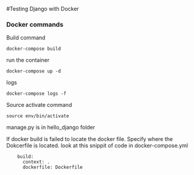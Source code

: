#Testing Django with Docker

### Docker commands

Build command

```
docker-compose build
```

run the container
```
docker-compose up -d
```

logs
```
docker-compose logs -f
```

Source activate command

```
source env/bin/activate
```

manage.py is in hello_django folder

If docker build is failed to locate the docker file. Specify where the Dokcerfile is located.
look at this snippit of code in docker-compose.yml

```
    build:
      context: .
      dockerfile: Dockerfile
```